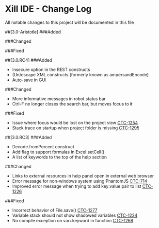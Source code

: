 # Xill IDE - Change Log
All notable changes to this project will be documented in this file

##[3.0-Aristotle]
###Added

###Changed

###Fixed

##[3.0.RC4]
###Added
- Insecure option in the REST constructs
- (Un)escape XML constructs (formerly known as ampersandEncode)
- Auto-save in GUI

###Changed
- More informative messages in robot status bar
- Ctrl-F no longer closes the search bar, but moves focus to it

###Fixed
- Issue where focus would be lost on the project view [CTC-1254](https://xillio.atlassian.net/browse/CTC-1254)
- Stack trace on startup when project folder is missing [CTC-1295](https://xillio.atlassian.net/browse/CTC-1295)


##[3.0.RC3]
###Added
- Decode.fromPercent construct
- Add flag to support formulas in Excel.setCell()
- A list of keywords to the top of the help section

###Changed
- Links to external resources in help panel open in external web browser
- Error message for non-windows system using PhantomJS [CTC-714](https://xillio.atlassian.net/browse/CTC-714)
- Improved error message when trying to add key:value pair to list [CTC-1226](https://xillio.atlassian.net/browse/CTC-1226)

###Fixed
- Incorrect behavior of File.save() [CTC-1277](https://xillio.atlassian.net/browse/CTC-1277)
- Variable stack should not show shadowed variables [CTC-1224](https://xillio.atlassian.net/browse/CTC-1224)
- No compile exception on var+keyword in function [CTC-1268](https://xillio.atlassian.net/browse/CTC-1268)
